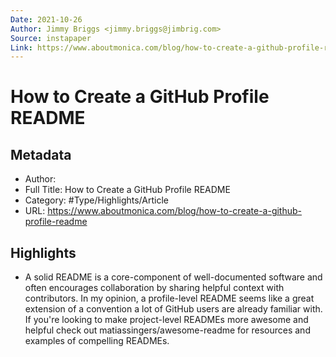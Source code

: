 ```yaml
---
Date: 2021-10-26
Author: Jimmy Briggs <jimmy.briggs@jimbrig.com>
Source: instapaper
Link: https://www.aboutmonica.com/blog/how-to-create-a-github-profile-readme
---
```

# How to Create a GitHub Profile README

## Metadata
- Author: 
- Full Title: How to Create a GitHub Profile README
- Category: #Type/Highlights/Article
- URL: https://www.aboutmonica.com/blog/how-to-create-a-github-profile-readme

## Highlights
- A solid README is a core-component of well-documented software and often encourages collaboration by sharing helpful context with contributors. In my opinion, a profile-level README seems like a great extension of a convention a lot of GitHub users are already familiar with. If you're looking to make project-level READMEs more awesome and helpful check out matiassingers/awesome-readme for resources and examples of compelling READMEs.
